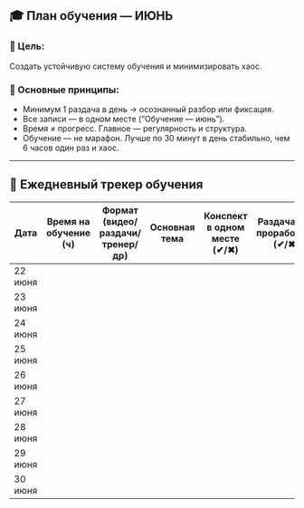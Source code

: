 ## 🎓 План обучения — ИЮНЬ

### 🎯 Цель:
Создать устойчивую систему обучения и минимизировать хаос.

### 🔧 Основные принципы:
- Минимум 1 раздача в день → осознанный разбор или фиксация.
- Все записи — в одном месте (“Обучение — июнь”).
- Время ≠ прогресс. Главное — регулярность и структура.
- Обучение — не марафон. Лучше по 30 минут в день стабильно, чем 6 часов один раз и хаос.

---

## 📅 Ежедневный трекер обучения

| Дата       | Время на обучение (ч) | Формат (видео/раздачи/тренер/др) | Основная тема | Конспект в одном месте (✔/✖) | Раздача дня проработана (✔/✖) | Комментарий |
|------------|------------------------|----------------------------------|---------------|-------------------------------|-------------------------------|-------------|
| 22 июня    |                        |                                  |               |                               |                               |             |
| 23 июня    |                        |                                  |               |                               |                               |             |
| 24 июня    |                        |                                  |               |                               |                               |             |
| 25 июня    |                        |                                  |               |                               |                               |             |
| 26 июня    |                        |                                  |               |                               |                               |             |
| 27 июня    |                        |                                  |               |                               |                               |             |
| 28 июня    |                        |                                  |               |                               |                               |             |
| 29 июня    |                        |                                  |               |                               |                               |             |
| 30 июня    |                        |                                  |               |                               |                               |             |
